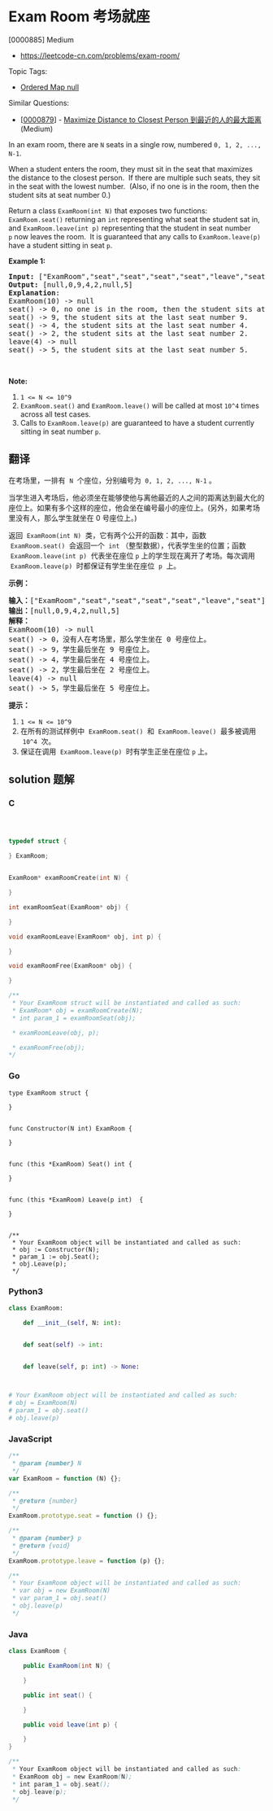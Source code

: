 # Exam Room 考场就座

[0000885] Medium

- https://leetcode-cn.com/problems/exam-room/

Topic Tags:

- [Ordered Map null](https://leetcode-cn.com/tag/ordered-map/)

Similar Questions:

- [[0000879](https://leetcode-cn.com/problems/maximize-distance-to-closest-person/)] - [Maximize Distance to Closest Person 到最近的人的最大距离](./0000879.maximize-distance-to-closest-person.md) (Medium)

In an exam room, there are `N` seats in a single row, numbered `0, 1, 2, ..., N-1`.

When a student enters the room, they must sit in the seat that maximizes the distance to the closest person.  If there are multiple such seats, they sit in the seat with the lowest number.  (Also, if no one is in the room, then the student sits at seat number 0.)

Return a class `ExamRoom(int N)` that exposes two functions: `ExamRoom.seat()` returning an `int` representing what seat the student sat in, and `ExamRoom.leave(int p)` representing that the student in seat number `p` now leaves the room.  It is guaranteed that any calls to `ExamRoom.leave(p)` have a student sitting in seat `p`.

**Example 1:**

<pre><strong>Input: </strong><span id="example-input-1-1">["ExamRoom","seat","seat","seat","seat","leave","seat"]</span>, <span id="example-input-1-2">[[10],[],[],[],[],[4],[]]</span>
<strong>Output: </strong><span id="example-output-1">[null,0,9,4,2,null,5]</span>
<span><strong>Explanation</strong>:
ExamRoom(10) -&gt; null
seat() -&gt; 0, no one is in the room, then the student sits at seat number 0.
seat() -&gt; 9, the student sits at the last seat number 9.
seat() -&gt; 4, the student sits at the last seat number 4.
seat() -&gt; 2, the student sits at the last seat number 2.
leave(4) -&gt; null
seat() -&gt; 5, the student sits at the last seat number 5.</span>
</pre>

​​​​​​​

**Note:**

1.  `1 <= N <= 10^9`
2.  `ExamRoom.seat()` and `ExamRoom.leave()` will be called at most `10^4` times across all test cases.
3.  Calls to `ExamRoom.leave(p)` are guaranteed to have a student currently sitting in seat number `p`.

## 翻译

在考场里，一排有  `N`  个座位，分别编号为  `0, 1, 2, ..., N-1` 。

当学生进入考场后，他必须坐在能够使他与离他最近的人之间的距离达到最大化的座位上。如果有多个这样的座位，他会坐在编号最小的座位上。(另外，如果考场里没有人，那么学生就坐在 0 号座位上。)

返回  `ExamRoom(int N)`  类，它有两个公开的函数：其中，函数  `ExamRoom.seat()`  会返回一个  `int` （整型数据），代表学生坐的位置；函数  `ExamRoom.leave(int p)`  代表坐在座位 `p` 上的学生现在离开了考场。每次调用  `ExamRoom.leave(p)`  时都保证有学生坐在座位  `p`  上。

**示例：**

<pre><strong>输入：</strong>["ExamRoom","seat","seat","seat","seat","leave","seat"], [[10],[],[],[],[],[4],[]]
<strong>输出：</strong>[null,0,9,4,2,null,5]
<strong>解释：</strong>
ExamRoom(10) -&gt; null
seat() -&gt; 0，没有人在考场里，那么学生坐在 0 号座位上。
seat() -&gt; 9，学生最后坐在 9 号座位上。
seat() -&gt; 4，学生最后坐在 4 号座位上。
seat() -&gt; 2，学生最后坐在 2 号座位上。
leave(4) -&gt; null
seat() -&gt; 5，学生最后坐在 5 号座位上。
</pre>

**提示：**

1.  `1 <= N <= 10^9`
2.  在所有的测试样例中  `ExamRoom.seat()`  和  `ExamRoom.leave()`  最多被调用  `10^4`  次。
3.  保证在调用  `ExamRoom.leave(p)`  时有学生正坐在座位 `p` 上。

## solution 题解

### C

```c



typedef struct {

} ExamRoom;


ExamRoom* examRoomCreate(int N) {

}

int examRoomSeat(ExamRoom* obj) {

}

void examRoomLeave(ExamRoom* obj, int p) {

}

void examRoomFree(ExamRoom* obj) {

}

/**
 * Your ExamRoom struct will be instantiated and called as such:
 * ExamRoom* obj = examRoomCreate(N);
 * int param_1 = examRoomSeat(obj);

 * examRoomLeave(obj, p);

 * examRoomFree(obj);
*/
```

### Go

```golang
type ExamRoom struct {

}


func Constructor(N int) ExamRoom {

}


func (this *ExamRoom) Seat() int {

}


func (this *ExamRoom) Leave(p int)  {

}


/**
 * Your ExamRoom object will be instantiated and called as such:
 * obj := Constructor(N);
 * param_1 := obj.Seat();
 * obj.Leave(p);
 */
```

### Python3

```python
class ExamRoom:

    def __init__(self, N: int):


    def seat(self) -> int:


    def leave(self, p: int) -> None:



# Your ExamRoom object will be instantiated and called as such:
# obj = ExamRoom(N)
# param_1 = obj.seat()
# obj.leave(p)
```

### JavaScript

```javascript
/**
 * @param {number} N
 */
var ExamRoom = function (N) {};

/**
 * @return {number}
 */
ExamRoom.prototype.seat = function () {};

/**
 * @param {number} p
 * @return {void}
 */
ExamRoom.prototype.leave = function (p) {};

/**
 * Your ExamRoom object will be instantiated and called as such:
 * var obj = new ExamRoom(N)
 * var param_1 = obj.seat()
 * obj.leave(p)
 */
```

### Java

```java
class ExamRoom {

    public ExamRoom(int N) {

    }

    public int seat() {

    }

    public void leave(int p) {

    }
}

/**
 * Your ExamRoom object will be instantiated and called as such:
 * ExamRoom obj = new ExamRoom(N);
 * int param_1 = obj.seat();
 * obj.leave(p);
 */
```

